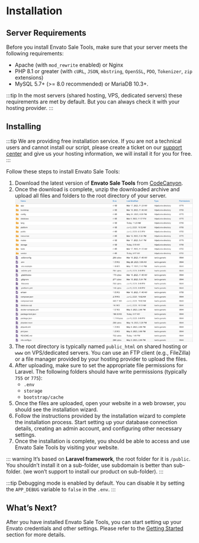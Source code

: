 # Installation

## Server Requirements

Before you install Envato Sale Tools, make sure that your server meets the following requirements:

- Apache (with `mod_rewrite` enabled) or Nginx
- PHP 8.1 or greater (with `cURL`, `JSON`, `mbstring`, `OpenSSL`, `PDO`, `Tokenizer`, `zip` extensions)
- MySQL 5.7+ (>= 8.0 recommended) or MariaDB 10.3+.

:::tip
In the most servers (shared hosting, VPS, dedicated servers) these requirements are met by default. But you can always
check it with your hosting provider.
:::

## Installing

:::tip
We are providing free installation service. If you are not a technical users and cannot install our script, please
create a ticket on our [support center](https://support.archielite.com) and give us your hosting information, we will
install it for you for free.
:::

Follow these steps to install Envato Sale Tools:

1. Download the latest version of **Envato Sale Tools** from [CodeCanyon](https://codecanyon.net/downloads).
2. Once the download is complete, unzip the downloaded archive and upload all files and folders to the root directory of
   your server.
   ![List files & folders](images/installation-1.png)
3. The root directory is typically named `public_html` on shared hosting or `www` on VPS/dedicated servers. You can use
   an FTP client (e.g., FileZilla) or a file manager provided by your hosting provider to upload the files.
4. After uploading, make sure to set the appropriate file permissions for Laravel. The following folders should have
   write permissions (typically `755` or `775`):
    - `.env`
    - `storage`
    - `bootstrap/cache`
5. Once the files are uploaded, open your website in a web browser, you should see the installation wizard.
6. Follow the instructions provided by the installation wizard to complete the installation process. Start setting up
   your database connection details, creating an admin account, and configuring other necessary settings.
7. Once the installation is complete, you should be able to access and use Envato Sale Tools by visiting your website.

::: warning
It’s based on **Laravel framework**, the root folder for it is `/public`. You shouldn’t install it on a sub-folder, use
subdomain is better than sub-folder. (we won’t support to install our product on sub-folder).
:::

:::tip
Debugging mode is enabled by default. You can disable it by setting the `APP_DEBUG` variable to `false` in the `.env`.
:::

## What’s Next?

After you have installed Envato Sale Tools, you can start setting up your Envato credentials and other settings. Please
refer to the [Getting Started](getting-started) section for more details.
